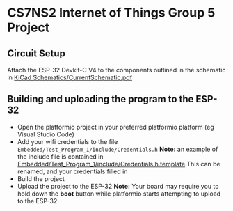 # CS7NS2 Internet of Things Group 5 Project

## Circuit Setup
Attach the ESP-32 Devkit-C V4 to the components outlined in the schematic in [KiCad Schematics/CurrentSchematic.pdf](KiCad%20Schematics/CurrentSchematic.pdf)

## Building and uploading the program to the ESP-32
- Open the platformio project in your preferred platformio platform (eg Visual Studio Code)
- Add your wifi credentials to the file `Embedded/Test_Program_1/include/Credentials.h` **Note:** an example of the include file is contained in [Embedded/Test_Program_1/include/Credentials.h.template](Embedded/Test_Program_1/include/Credentials.h.template)
This can be renamed, and your credentials filled in
- Build the project
- Upload the project to the ESP-32
**Note:** Your board may require you to hold down the **boot** button while platformio starts attempting to upload to the ESP-32
